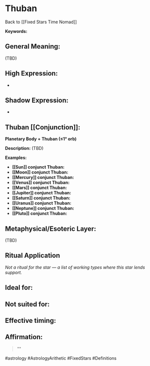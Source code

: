 # Thuban

Back to [[Fixed Stars Time Nomad]]

**Keywords:** 

## General Meaning:
(TBD)

## High Expression:
- 

## Shadow Expression:
- 

## Thuban [[Conjunction]]:

**Planetary Body + Thuban (≤1° orb)**

**Description:**
(TBD)

**Examples:**
- **[[Sun]] conjunct Thuban:** 
- **[[Moon]] conjunct Thuban:** 
- **[[Mercury]] conjunct Thuban:** 
- **[[Venus]] conjunct Thuban:** 
- **[[Mars]] conjunct Thuban:** 
- **[[Jupiter]] conjunct Thuban:** 
- **[[Saturn]] conjunct Thuban:** 
- **[[Uranus]] conjunct Thuban:** 
- **[[Neptune]] conjunct Thuban:** 
- **[[Pluto]] conjunct Thuban:** 

## Metaphysical/Esoteric Layer:
(TBD)

## Ritual Application
*Not a ritual for the star — a list of working types where this star lends support.*

**Ideal for:**
- 
**Not suited for:**
- 
**Effective timing:**
- 

## Affirmation:

> ""

#astrology #AstrologyArithetic #FixedStars #Definitions
